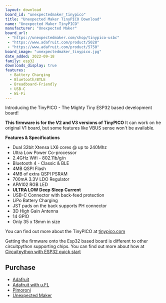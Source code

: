 ```yaml
---
layout: download
board_id: "unexpectedmaker_tinypico"
title: "Unexpected Maker TinyPICO Download"
name: "Unexpected Maker TinyPICO"
manufacturer: "Unexpected Maker"
board_url:
 - "https://unexpectedmaker.com/shop/tinypico-usbc"
 - "https://www.adafruit.com/product/5028"
 - "https://www.adafruit.com/product/5750"
board_image: "unexpectedmaker_tinypico.jpg"
date_added: 2022-09-18
family: esp32
downloads_display: true
features:
  - Battery Charging
  - Bluetooth/BTLE
  - Breadboard-Friendly
  - USB-C
  - Wi-Fi
---
```


Introducing the TinyPICO - The Mighty Tiny ESP32 based development board!

**This firmware is for the V2 and V3 versions of TinyPICO**
It can work on he original V1 board, but some features like VBUS sense won't be available.

**Features & Specifications**
- Dual 32bit Xtensa LX6 cores @ up to 240Mhz
- Ultra Low Power Co-processor
- 2.4GHz Wifi - 802.11b/g/n
- Bluetooth 4 - Classic & BLE
- 4MB QSPI Flash
- 4MB of extra QSPI PSRAM
- 700mA 3.3V LDO Regulator
- APA102 RGB LED
- **ULTRA LOW Deep Sleep Current**
- USB-C Connector with back-feed protection
- LiPo Battery Charging
- JST pads on the back supports PH connector
- 3D High Gain Antenna
- 14 GPIO
- Only 35 x 18mm in size

You can find out more about the TinyPICO at [tinypico.com](https://tinypico.com)

Getting the firmware onto the Esp32 based board is different to other circuitpython supporting chips.
You can find out more about how at [Circuitpython with ESP32 quick start](https://learn.adafruit.com/circuitpython-with-esp32-quick-start)

## Purchase
 * [Adafruit](https://www.adafruit.com/product/5028)
 * [Adafruit with u.FL](https://www.adafruit.com/product/5750)
 * [Pimoroni](https://shop.pimoroni.com/products/tinypico-v2?variant=3928508953403)
 * [Unexpected Maker](https://unexpectedmaker.com/shop/tinypico-usbc)

